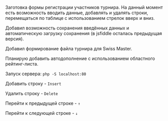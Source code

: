 Заготовка формы регистрации участников турнира. На данный момент есть возможность вводить данные, добавлять и удалять строки, перемещаться по таблице с использованием стрелок вверх и вниз.

Добавил возможность сохранения введённых данных и автоматическую загрузку сохранения (в jsfiddle осталась предыдущая версия).

Добавил формирование файла турнира для Swiss Master.

Планирую добавить автодополнение с использованием областного рейтинг-листа.


Запуск сервера: `php -S localhost:80`

Добавить строку - `Insert`

Удалить строку - `Delete`

Перейти к предыдущей строке - `↑`

Перейти к следующей строке - `↓`
